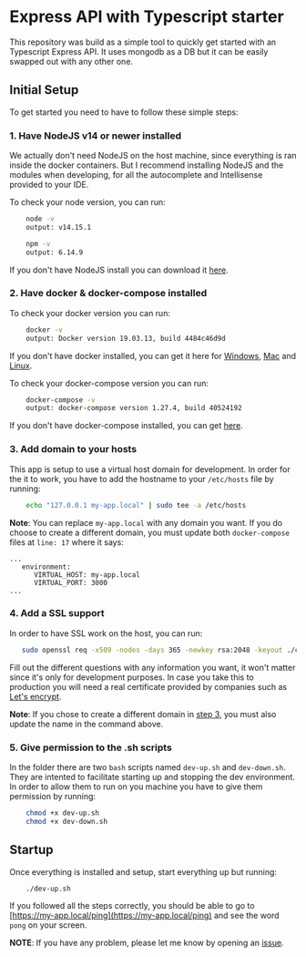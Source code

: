 # Express API with Typescript starter

This repository was build as a simple tool to quickly get started with an Typescript Express API.
It uses mongodb as a DB but it can be easily swapped out with any other one.

## Initial Setup

To get started you need to have to follow these simple steps:

### 1. Have NodeJS v14 or newer installed

We actually don't need NodeJS on the host machine, since everything is ran inside the docker containers. But I recommend installing NodeJS and the modules when developing, for all the autocomplete and Intellisense provided to your IDE.

To check your node version, you can run:

```bash
    node -v
    output: v14.15.1
```

```bash
    npm -v
    output: 6.14.9
```

If you don't have NodeJS install you can download it [here](https://nodejs.org/en/download/).

### 2. Have docker & docker-compose installed

To check your docker version you can run:

```bash
    docker -v
    output: Docker version 19.03.13, build 4484c46d9d
```

If you don't have docker installed, you can get it here for [Windows](https://docs.docker.com/docker-for-windows/install/), [Mac](https://docs.docker.com/docker-for-mac/install/) and [Linux](https://docs.docker.com/engine/install/ubuntu/#install-using-the-convenience-script).

To check your docker-compose version you can run:

```bash
    docker-compose -v
    output: docker-compose version 1.27.4, build 40524192
```

If you don't have docker-compose installed, you can get [here](https://docs.docker.com/compose/install/).

### 3. Add domain to your hosts

This app is setup to use a virtual host domain for development. In order for the it to work, you have to add the hostname to your `/etc/hosts` file by running:

```bash
    echo "127.0.0.1 my-app.local" | sudo tee -a /etc/hosts
```

**Note**: You can replace `my-app.local` with any domain you want. If you do choose to create a different domain, you must update both `docker-compose` files at `line: 17` where it says:

```docker-compose
...
   environment:
      VIRTUAL_HOST: my-app.local
      VIRTUAL_PORT: 3000
...
```

### 4. Add a SSL support

In order to have SSL work on the host, you can run:

```bash
   sudo openssl req -x509 -nodes -days 365 -newkey rsa:2048 -keyout ./certs/my-app.local.key -out ./certs/my-app.local.crt
```

Fill out the different questions with any information you want, it won't matter since it's only for development purposes. In case you take this to production you will need a real certificate provided by companies such as [Let's encrypt](https://letsencrypt.org/).

**Note**: If you chose to create a different domain in [step 3](#add-domain-to-your-hosts), you must also update the name in the command above.

### 5. Give permission to the .sh scripts

In the folder there are two `bash` scripts named `dev-up.sh` and `dev-down.sh`. They are intented to facilitate starting up and stopping the dev environment. In order to allow them to run on you machine you have to give them permission by running:

```bash
    chmod +x dev-up.sh
    chmod +x dev-down.sh
```

## Startup

Once everything is installed and setup, start everything up but running:

```bash
    ./dev-up.sh
```

If you followed all the steps correctly, you should be able to go to [https://my-app.local/ping](https://my-app.local/ping) and see the word `pong` on your screen.

**NOTE**: If you have any problem, please let me know by opening an [issue](https://github.com/IonutMorariu/express-typescript-api/issues/new).
